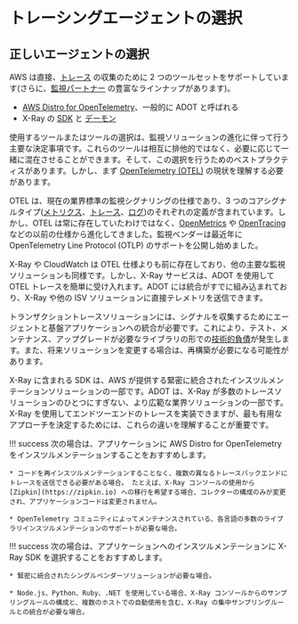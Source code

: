 # トレーシングエージェントの選択

## 正しいエージェントの選択

AWS は直接、[トレース](../../signals/traces/) の収集のために 2 つのツールセットをサポートしています(さらに、[監視パートナー](https://aws.amazon.com/products/management-and-governance/partners/) の豊富なラインナップがあります)。

* [AWS Distro for OpenTelemetry](https://aws-otel.github.io/)、一般的に ADOT と呼ばれる
* X-Ray の [SDK](https://docs.aws.amazon.com/xray/latest/devguide/xray-instrumenting-your-app.html) と [デーモン](https://docs.aws.amazon.com/xray/latest/devguide/xray-daemon.html)

使用するツールまたはツールの選択は、監視ソリューションの進化に伴って行う主要な決定事項です。これらのツールは相互に排他的ではなく、必要に応じて一緒に混在させることができます。そして、この選択を行うためのベストプラクティスがあります。しかし、まず [OpenTelemetry (OTEL)](https://opentelemetry.io/) の現状を理解する必要があります。

OTEL は、現在の業界標準の監視シグナリングの仕様であり、3 つのコアシグナルタイプ([メトリクス](../../signals/metrics/)、[トレース](../../signals/traces/)、[ログ](../../signals/logs/))のそれぞれの定義が含まれています。しかし、OTEL は常に存在していたわけではなく、[OpenMetrics](https://openmetrics.io) や [OpenTracing](https://opentracing.io) などの以前の仕様から進化してきました。監視ベンダーは最近年に OpenTelemetry Line Protocol (OTLP) のサポートを公開し始めました。

X-Ray や CloudWatch は OTEL 仕様よりも前に存在しており、他の主要な監視ソリューションも同様です。しかし、X-Ray サービスは、ADOT を使用して OTEL トレースを簡単に受け入れます。ADOT には統合がすでに組み込まれており、X-Ray や他の ISV ソリューションに直接テレメトリを送信できます。

トランザクショントレースソリューションには、シグナルを収集するためにエージェントと基盤アプリケーションへの統合が必要です。これにより、テスト、メンテナンス、アップグレードが必要なライブラリの形での[技術的負債](../../faq/#what-is-technical-debt)が発生します。また、将来ソリューションを変更する場合は、再構築が必要になる可能性があります。

X-Ray に含まれる SDK は、AWS が提供する緊密に統合されたインスツルメンテーションソリューションの一部です。ADOT は、X-Ray が多数のトレースソリューションのひとつにすぎない、より広範な業界ソリューションの一部です。X-Ray を使用してエンドツーエンドのトレースを実装できますが、最も有用なアプローチを決定するためには、これらの違いを理解することが重要です。

!!! success
	次の場合は、アプリケーションに AWS Distro for OpenTelemetry をインスツルメンテーションすることをおすすめします。

    * コードを再インスツルメンテーションすることなく、複数の異なるトレースバックエンドにトレースを送信できる必要がある場合。 たとえば、X-Ray コンソールの使用から [Zipkin](https://zipkin.io) への移行を希望する場合、コレクターの構成のみが変更され、アプリケーションコードは変更されません。

    * OpenTelemetry コミュニティによってメンテナンスされている、各言語の多数のライブラリインスツルメンテーションのサポートが必要な場合。

!!! success
	次の場合は、アプリケーションへのインスツルメンテーションに X-Ray SDK を選択することをおすすめします。

    * 緊密に統合されたシングルベンダーソリューションが必要な場合。

    * Node.js、Python、Ruby、.NET を使用している場合、X-Ray コンソールからのサンプリングルールの構成と、複数のホストでの自動使用を含む、X-Ray の集中サンプリングルールとの統合が必要な場合。
